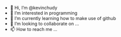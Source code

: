 - 👋 Hi, I’m @kevinchudy
- 👀 I’m interested in programming 
- 🌱 I’m currently learning how to make use of github
- 💞️ I’m looking to collaborate on ...
- 📫 How to reach me ...

<!---
kevinchudy1/kevinchudy1 is a ✨ special ✨ repository because its `README.md` (this file) appears on your GitHub profile.
You can click the Preview link to take a look at your changes.
--->
